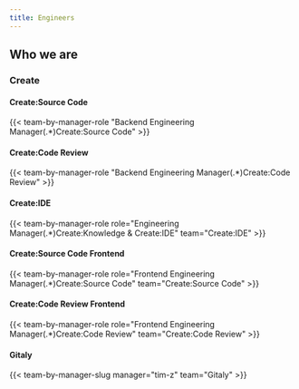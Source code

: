 ```yaml
---
title: Engineers
---
```


## Who we are

### Create

#### Create:Source Code

{{< team-by-manager-role "Backend Engineering Manager(.*)Create:Source Code" >}}

#### Create:Code Review

{{< team-by-manager-role "Backend Engineering Manager(.*)Create:Code Review" >}}

#### Create:IDE

{{< team-by-manager-role role="Engineering Manager(.*)Create:Knowledge & Create:IDE" team="Create:IDE" >}}

#### Create:Source Code Frontend

{{< team-by-manager-role role="Frontend Engineering Manager(.*)Create:Source Code" team="Create:Source Code" >}}

#### Create:Code Review Frontend

{{< team-by-manager-role role="Frontend Engineering Manager(.*)Create:Code Review" team="Create:Code Review" >}}

#### Gitaly

{{< team-by-manager-slug manager="tim-z" team="Gitaly" >}}
